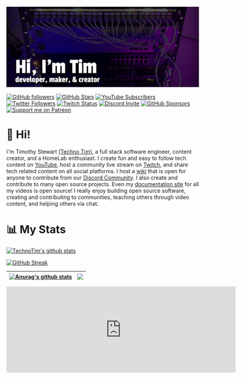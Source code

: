 
![Hero image](https://raw.githubusercontent.com/timothystewart6/images/master/techno-timgithub-profile.jpg)

[![GitHub followers](https://img.shields.io/github/followers/timothystewart6?logo=GitHub&style=for-the-badge)](https://github.com/timothystewart6)
[![GitHub Stars](https://img.shields.io/github/stars/techno-tim?logo=github&style=for-the-badge)](https://github.com/techno-tim)
[![YouTube Subscribers](https://img.shields.io/youtube/channel/subscribers/UCOk-gHyjcWZNj3Br4oxwh0A?logo=youtube&logoColor=E05D44&style=for-the-badge&label=YouTube)](https://www.youtube.com/c/TechnoTimLive?sub_confirmation=1) 
[![Twitter Followers](https://img.shields.io/twitter/follow/technotimlive?color=0E7FC0&logo=twitter&style=for-the-badge&label=Twitter)](https://twitter.com/TechnoTimLive)
[![Twitch Status](https://img.shields.io/twitch/status/technotim?color=9147FF&logo=twitch&style=for-the-badge)](https://twitch.tv/technotim)
[![Discord Invite](https://img.shields.io/discord/677701098101932032?color=4A55CC&label=Discord&logo=discord&style=for-the-badge)](https://l.technotim.live/discord)
[![GitHub Sponsors](https://img.shields.io/github/sponsors/timothystewart6?color=BF4B8A&logo=githubsponsors&style=for-the-badge&label=Sponsor%20on%20Github)](https://github.com/sponsors/timothystewart6)
[![Support me on Patreon](https://img.shields.io/endpoint.svg?url=https%3A%2F%2Fshieldsio-patreon.vercel.app%2Fapi%3Fusername%3Dtechnotim%26type%3Dpatrons&style=for-the-badge)](https://patreon.com/technotim)

# 👋 Hi!

I'm Timothy Stewart [(Techno Tim)](https://technotim.live), a full stack software engineer, content creator, and a HomeLab enthusiast.   I create fun and easy to follow tech content on [YouTube](https://www.youtube.com/c/TechnoTimLive?sub_confirmation=1), host a community live stream on [Twitch](https://twitch.tv/technotim), and share tech related content on all social platforms.  I host a [wiki](https://wiki.technotim.live/) that is open for anyone to contribute from our [Discord Community](https://l.technotim.live/discord). I also create and contribute to many open source projects. Even my [documentation site](https://docs.technotim.live) for all my videos is open source! I really enjoy building open source software, creating and contributing to communities, teaching others through video content, and helping others via chat.

# 📊 My Stats

[![TechnoTim's github stats](https://github-readme-stats.vercel.app/api?username=julianprieber&show_icons=true&count_private=true&theme=radical&hide=stars)](https://github.com/timothystewart6)

[![GitHub Streak](https://github-readme-streak-stats.herokuapp.com/?user=julianprieber&theme=dark&count_private=true&theme=radical)](https://github.com/timothystewart6)

| <a href="https://github.com/anuraghazra/github-readme-stats"><img align="center" src="https://github-readme-stats.vercel.app/api?username=julianprieber&show_icons=true&include_all_commits=true&theme=buefy&hide_border=true" alt="Anurag's github stats" /></a> | <a href="https://github.com/anuraghazra/github-readme-stats"><img align="center" src="https://github-readme-stats.vercel.app/api/top-langs/?username=julianprieber&layout=compact&theme=buefy&hide_border=true" /></a> |
| ------------- | ------------- |


<iframe src="https://github.com/sponsors/JulianPrieber/card" title="Sponsor JulianPrieber" height="225" width="600" style="border: 0;"></iframe>
